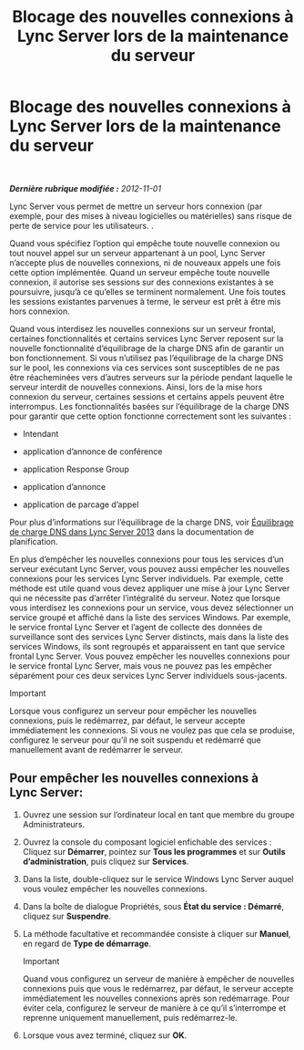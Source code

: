 ﻿---
title: Blocage des nouvelles connexions à Lync Server lors de la maintenance du serveur
TOCTitle: Blocage des nouvelles connexions à Lync Server lors de la maintenance du serveur
ms:assetid: 22b27adf-a590-43bd-9306-a5789ae108d7
ms:mtpsurl: https://technet.microsoft.com/fr-fr/library/Gg520964(v=OCS.15)
ms:contentKeyID: 49296501
ms.date: 05/20/2016
mtps_version: v=OCS.15
ms.translationtype: HT
---

# Blocage des nouvelles connexions à Lync Server lors de la maintenance du serveur

 

_**Dernière rubrique modifiée :** 2012-11-01_

Lync Server vous permet de mettre un serveur hors connexion (par exemple, pour des mises à niveau logicielles ou matérielles) sans risque de perte de service pour les utilisateurs. .

Quand vous spécifiez l’option qui empêche toute nouvelle connexion ou tout nouvel appel sur un serveur appartenant à un pool, Lync Server n’accepte plus de nouvelles connexions, ni de nouveaux appels une fois cette option implémentée. Quand un serveur empêche toute nouvelle connexion, il autorise ses sessions sur des connexions existantes à se poursuivre, jusqu’à ce qu’elles se terminent normalement. Une fois toutes les sessions existantes parvenues à terme, le serveur est prêt à être mis hors connexion.

Quand vous interdisez les nouvelles connexions sur un serveur frontal, certaines fonctionnalités et certains services Lync Server reposent sur la nouvelle fonctionnalité d’équilibrage de la charge DNS afin de garantir un bon fonctionnement. Si vous n’utilisez pas l’équilibrage de la charge DNS sur le pool, les connexions via ces services sont susceptibles de ne pas être réacheminées vers d’autres serveurs sur la période pendant laquelle le serveur interdit de nouvelles connexions. Ainsi, lors de la mise hors connexion du serveur, certaines sessions et certains appels peuvent être interrompus. Les fonctionnalités basées sur l’équilibrage de la charge DNS pour garantir que cette option fonctionne correctement sont les suivantes :

  - Intendant

  - application d’annonce de conférence

  - application Response Group

  - application d’annonce

  - application de parcage d’appel

Pour plus d’informations sur l’équilibrage de la charge DNS, voir [Équilibrage de charge DNS dans Lync Server 2013](lync-server-2013-dns-load-balancing.md) dans la documentation de planification.

En plus d’empêcher les nouvelles connexions pour tous les services d’un serveur exécutant Lync Server, vous pouvez aussi empêcher les nouvelles connexions pour les services Lync Server individuels. Par exemple, cette méthode est utile quand vous devez appliquer une mise à jour Lync Server qui ne nécessite pas d’arrêter l’intégralité du serveur. Notez que lorsque vous interdisez les connexions pour un service, vous devez sélectionner un service groupé et affiché dans la liste des services Windows. Par exemple, le service frontal Lync Server et l’agent de collecte des données de surveillance sont des services Lync Server distincts, mais dans la liste des services Windows, ils sont regroupés et apparaissent en tant que service frontal Lync Server. Vous pouvez empêcher les nouvelles connexions pour le service frontal Lync Server, mais vous ne pouvez pas les empêcher séparément pour ces deux services Lync Server individuels sous-jacents.

> [!IMPORTANT]  
> Lorsque vous configurez un serveur pour empêcher les nouvelles connexions, puis le redémarrez, par défaut, le serveur accepte immédiatement les connexions. Si vous ne voulez pas que cela se produise, configurez le serveur pour qu’il ne soit suspendu et redémarré que manuellement avant de redémarrer le serveur.

## Pour empêcher les nouvelles connexions à Lync Server:

1.  Ouvrez une session sur l’ordinateur local en tant que membre du groupe Administrateurs.

2.  Ouvrez la console du composant logiciel enfichable des services : Cliquez sur **Démarrer**, pointez sur **Tous les programmes** et sur **Outils d’administration**, puis cliquez sur **Services**.

3.  Dans la liste, double-cliquez sur le service Windows Lync Server auquel vous voulez empêcher les nouvelles connexions.

4.  Dans la boîte de dialogue Propriétés, sous **État du service : Démarré**, cliquez sur **Suspendre**.

5.  La méthode facultative et recommandée consiste à cliquer sur **Manuel**, en regard de **Type de démarrage**.
    
    > [!IMPORTANT]  
    > Quand vous configurez un serveur de manière à empêcher de nouvelles connexions puis que vous le redémarrez, par défaut, le serveur accepte immédiatement les nouvelles connexions après son redémarrage. Pour éviter cela, configurez le serveur de manière à ce qu’il s’interrompe et reprenne uniquement manuellement, puis redémarrez-le.

6.  Lorsque vous avez terminé, cliquez sur **OK**.

